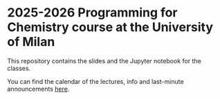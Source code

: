 # 2025-2026 Programming for Chemistry course at the University of Milan
This repository contains the slides and the Jupyter notebook for the classes.

You can find the calendar of the lectures, info and last-minute announcements
[here](https://dceresoli.github.io/2025-Programming).
